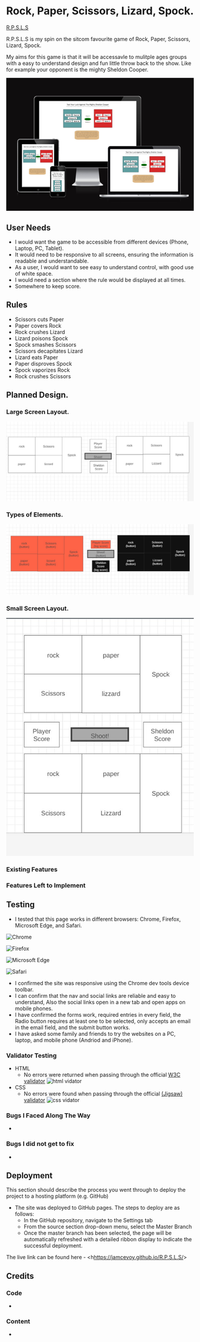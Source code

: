 # Rock, Paper, Scissors, Lizard, Spock.

[R.P.S.L.S](https://jamcevoy.github.io/R.P.S.L.S/)

R.P.S.L.S is my spin on the sitcom favourite game of Rock, Paper, Scissors, Lizard, Spock.

My aims for this game is that it will be accessavle to mulitple ages groups with a easy to understand design and fun little throw back to the show. Like for example your opponent is the mighty Sheldon Cooper.

![Responsice Mockup](docs/images/response.JPG)

## User Needs

- I would want the game to be accessible from different devices (Phone, Laptop, PC, Tablet).
- It would need to be responsive to all screens, ensuring the information is readable and understandable.
- As a user, I would want to see easy to understand control, with good use of white space.
- I would need a section where the rule would be displayed at all times.
- Somewhere to keep score.

## Rules 

- Scissors cuts Paper
- Paper covers Rock
- Rock crushes Lizard
- Lizard poisons Spock
- Spock smashes Scissors
- Scissors decapitates Lizard
- Lizard eats Paper
- Paper disproves Spock
- Spock vaporizes Rock
- Rock crushes Scissors

## Planned Design.

### Large Screen Layout.
![Large Screen](docs/images/pcscreen_layout.JPG)
### Types of Elements.
![Types Layout](docs/images/layout_of_divs_and_types.JPG)
### Small Screen Layout.
![Small Screen](docs/images/phone_screen_planned_layout.JPG)


### Existing Features

### Features Left to Implement

## Testing

- I tested that this page works in different browsers: Chrome, Firefox, Microsoft Edge, and Safari.

![Chrome]()

![Firefox]()

![Microsoft Edge]()

![Safari]()

- I confirmed the site was responsive using the Chrome dev tools device toolbar.
- I can confirm that the nav and social links are reliable and easy to understand, Also the social links open in a new tab and open apps on mobile phones.
- I have confirmed the forms work, required entries in every field, the Radio button requires at least one to be selected, only accepts an email in the email field, and the submit button works.
- I have asked some family and friends to try the websites on a PC, laptop, and mobile phone (Andriod and iPhone).

### Validator Testing

- HTML
  - No errors were returned when passing through the official [W3C validator]()
    ![html vidator]()
- CSS
  - No errors were found when passing through the official [(Jigsaw) validator]()
    ![css vidator]()

### Bugs I Faced Along The Way

-

### Bugs I did not get to fix

- 

## Deployment

This section should describe the process you went through to deploy the project to a hosting platform (e.g. GitHub)

- The site was deployed to GitHub pages. The steps to deploy are as follows:
  - In the GitHub repository, navigate to the Settings tab
  - From the source section drop-down menu, select the Master Branch
  - Once the master branch has been selected, the page will be automatically refreshed with a detailed ribbon display to indicate the successful deployment.

The live link can be found here - <h<https://jamcevoy.github.io/R.P.S.L.S/>>

## Credits

### Code

- 

### Content

- 


